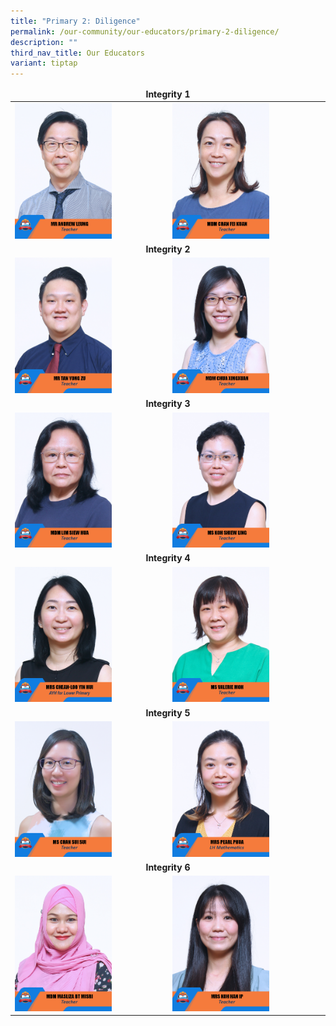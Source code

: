 ```yaml
---
title: "Primary 2: Diligence"
permalink: /our-community/our-educators/primary-2-diligence/
description: ""
third_nav_title: Our Educators
variant: tiptap
---
```

<table>
<thead>
  <tr>
		<td colspan="2"><center><b>Integrity 1</b></center></td>
  </tr>
</thead>
<tbody>
  <tr>
    <td><img src="/images/Teaching%20Staff/2023_mr%20andrew%20leung.jpg" style="width:65%"></td>
    <td><img src="/images/Teaching%20Staff/2023_mdm%20chan%20fei%20kuan.jpg" style="width:65%"> </td>
  </tr>
  <tr>
    <td colspan="2"><center><b>Integrity 2</b></center></td>
  </tr>
  <tr>
    <td><img src="/images/Teaching%20Staff/2023_mr%20tan%20yong%20zu.jpg" style="width:65%"></td>
    <td><img src="/images/Teaching%20Staff/2023_mdm%20chua%20xingxuan.jpg" style="width:65%"></td>
  </tr>
  <tr>
    <td colspan="2"><center><b>Integrity 3</b></center></td>
  </tr>
  <tr>
    <td><img src="/images/Teaching%20Staff/2023_mdm%20lim%20siew%20hua.jpg" style="width:65%"> </td>
    <td><img src="/images/Teaching%20Staff/2023_ms%20koh%20shiew%20ling.jpg" style="width:65%"> </td>
  </tr>
  <tr>
    <td colspan="2"><center><b>Integrity 4</b></center></td>
  </tr>
  <tr>
    <td> <img src="/images/Teaching%20Staff/mrs%20cheah-loo%20yin%20hui.jpg" style="width:65%"></td>
    <td><img src="/images/Teaching%20Staff/2023_ms%20valerie%20moh.jpg" style="width:65%"> </td>
  </tr>
  <tr>
    <td colspan="2"><center><b>Integrity 5</b></center></td>
  </tr>
  <tr>
    <td><img src="/images/Teaching%20Staff/2023_ms%20chan%20sui%20sui.jpg" style="width:65%"> </td>
    <td><img src="/images/Teaching%20Staff/2023_mrs%20pearl%20phua-final.jpg" style="width:65%"> </td>
  </tr>
  <tr>
    <td colspan="2"><center><b>Integrity 6</b></center></td>
  </tr>
  <tr>
    <td><img src="/images/Teaching%20Staff/2023_mdm%20masliza%20bt%20misri.jpg" style="width:65%"> </td>
    <td><img src="/images/Teaching%20Staff/2023_mrs%20koh%20han%20ip.jpg" style="width:65%"></td>
  </tr>
</tbody>
</table>